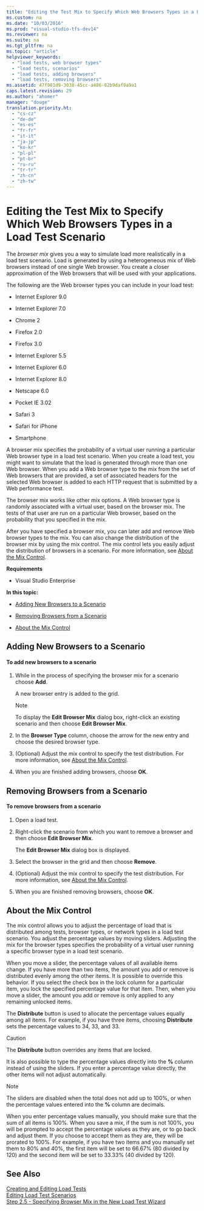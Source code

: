 ```yaml
---
title: "Editing the Test Mix to Specify Which Web Browsers Types in a Load Test Scenario"
ms.custom: na
ms.date: "10/03/2016"
ms.prod: "visual-studio-tfs-dev14"
ms.reviewer: na
ms.suite: na
ms.tgt_pltfrm: na
ms.topic: "article"
helpviewer_keywords: 
  - "load tests, web browser types"
  - "load tests, scenarios"
  - "load tests, adding browsers"
  - "load tests, removing browsers"
ms.assetid: 47f981d9-3038-45cc-a486-82b9daf9a9a1
caps.latest.revision: 29
ms.author: "ahomer"
manager: "douge"
translation.priority.ht: 
  - "cs-cz"
  - "de-de"
  - "es-es"
  - "fr-fr"
  - "it-it"
  - "ja-jp"
  - "ko-kr"
  - "pl-pl"
  - "pt-br"
  - "ru-ru"
  - "tr-tr"
  - "zh-cn"
  - "zh-tw"
---
```

# Editing the Test Mix to Specify Which Web Browsers Types in a Load Test Scenario
The *browser mix* gives you a way to simulate load more realistically in a load test scenario. Load is generated by using a heterogeneous mix of Web browsers instead of one single Web browser. You create a closer approximation of the Web browsers that will be used with your applications.  
  
 The following are the Web browser types you can include in your load test:  
  
-   Internet Explorer 9.0  
  
-   Internet Explorer 7.0  
  
-   Chrome 2  
  
-   Firefox 2.0  
  
-   Firefox 3.0  
  
-   Internet Explorer 5.5  
  
-   Internet Explorer 6.0  
  
-   Internet Explorer 8.0  
  
-   Netscape 6.0  
  
-   Pocket IE 3.02  
  
-   Safari 3  
  
-   Safari for iPhone  
  
-   Smartphone  
  
 A browser mix specifies the probability of a virtual user running a particular Web browser type in a load test scenario. When you create a load test, you might want to simulate that the load is generated through more than one Web browser. When you add a Web browser type to the mix from the set of Web browsers that are provided, a set of associated headers for the selected Web browser is added to each HTTP request that is submitted by a Web performance test.  
  
 The browser mix works like other mix options. A Web browser type is randomly associated with a virtual user, based on the browser mix. The tests of that user are run on a particular Web browser, based on the probability that you specified in the mix.  
  
 After you have specified a browser mix, you can later add and remove Web browser types to the mix. You can also change the distribution of the browser mix by using the mix control. The mix control lets you easily adjust the distribution of browsers in a scenario. For more information, see [About the Mix Control](../test/editing-the-test-mix-to-specify-which-web-browsers-types-in-a-load-test-scenario.md#EditingTestMixSpecifyBrowserAboutMixControl).  
  
 **Requirements**  
  
-   Visual Studio Enterprise  
  
 **In this topic:**  
  
-   [Adding New Browsers to a Scenario](../test/editing-the-test-mix-to-specify-which-web-browsers-types-in-a-load-test-scenario.md#EditingTestMixSpecifyBrowserAddingBrowserTypes)  
  
-   [Removing Browsers from a Scenario](../test/editing-the-test-mix-to-specify-which-web-browsers-types-in-a-load-test-scenario.md#EditingTestMixSpecifyBrowserRemovingBrowserTypes)  
  
-   [About the Mix Control](../test/editing-the-test-mix-to-specify-which-web-browsers-types-in-a-load-test-scenario.md#EditingTestMixSpecifyBrowserAboutMixControl)  
  
##  <a name="EditingTestMixSpecifyBrowserAddingBrowserTypes"></a> Adding New Browsers to a Scenario  
  
#### To add new browsers to a scenario  
  
1.  While in the process of specifying the browser mix for a scenario choose **Add**.  
  
     A new browser entry is added to the grid.  
  
    > [!NOTE]
    >  To display the **Edit Browser Mix** dialog box, right-click an existing scenario and then choose **Edit Browser Mix**.  
  
2.  In the **Browser Type** column, choose the arrow for the new entry and choose the desired browser type.  
  
3.  (Optional) Adjust the mix control to specify the test distribution. For more information, see [About the Mix Control](../test/editing-the-test-mix-to-specify-which-web-browsers-types-in-a-load-test-scenario.md#EditingTestMixSpecifyBrowserAboutMixControl).  
  
4.  When you are finished adding browsers, choose **OK**.  
  
##  <a name="EditingTestMixSpecifyBrowserRemovingBrowserTypes"></a> Removing Browsers from a Scenario  
  
#### To remove browsers from a scenario  
  
1.  Open a load test.  
  
2.  Right-click the scenario from which you want to remove a browser and then choose **Edit Browser Mix**.  
  
     The **Edit Browser Mix** dialog box is displayed.  
  
3.  Select the browser in the grid and then choose **Remove**.  
  
4.  (Optional) Adjust the mix control to specify the test distribution. For more information, see [About the Mix Control](../test/editing-the-test-mix-to-specify-which-web-browsers-types-in-a-load-test-scenario.md#EditingTestMixSpecifyBrowserAboutMixControl).  
  
5.  When you are finished removing browsers, choose **OK**.  
  
##  <a name="EditingTestMixSpecifyBrowserAboutMixControl"></a> About the Mix Control  
 The mix control allows you to adjust the percentage of load that is distributed among tests, browser types, or network types in a load test scenario. You adjust the percentage values by moving sliders. Adjusting the mix for the browser types specifies the probability of a virtual user running a specific browser type in a load test scenario.  
  
 When you move a slider, the percentage values of all available items change. If you have more than two items, the amount you add or remove is distributed evenly among the other items. It is possible to override this behavior. If you select the check box in the lock column for a particular item, you lock the specified percentage value for that item. Then, when you move a slider, the amount you add or remove is only applied to any remaining unlocked items.  
  
 The **Distribute** button is used to allocate the percentage values equally among all items. For example, if you have three items, choosing **Distribute** sets the percentage values to 34, 33, and 33.  
  
> [!CAUTION]
>  The **Distribute** button overrides any items that are locked.  
  
 It is also possible to type the percentage values directly into the **%** column instead of using the sliders. If you enter a percentage value directly, the other items will not adjust automatically.  
  
> [!NOTE]
>  The sliders are disabled when the total does not add up to 100%, or when the percentage values entered into the **%** column are decimals.  
  
 When you enter percentage values manually, you should make sure that the sum of all items is 100%. When you save a mix, if the sum is not 100%, you will be prompted to accept the percentage values as they are, or to go back and adjust them. If you choose to accept them as they are, they will be prorated to 100%.  For example, if you have two items and you manually set them to 80% and 40%, the first item will be set to 66.67% (80 divided by 120) and the second item will be set to 33.33% (40 divided by 120).  
  
## See Also  
 [Creating and Editing Load Tests](assetId:///e2985d15-60a7-4177-93b4-f986c2936337)   
 [Editing Load Test Scenarios](../test/editing-load-test-scenarios-using-the-load-test-editor.md)   
 [Step 2.5 - Specifying Browser Mix in the New Load Test Wizard](../test_notintoc/creating-load-tests.md#CreatingLoadTestsUsingWizardStep2_5)
